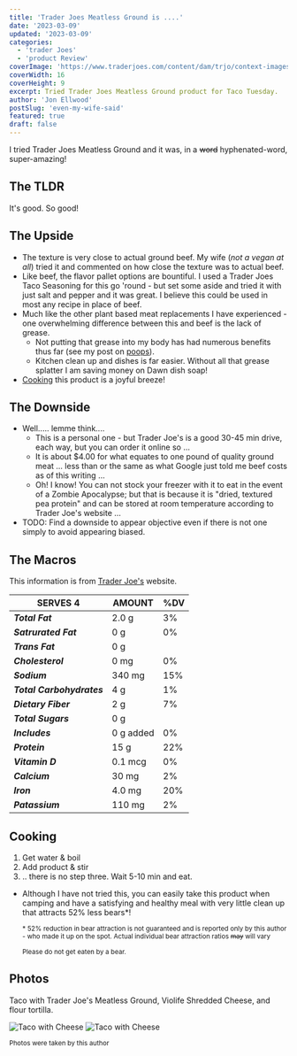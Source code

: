 ```yaml
---
title: 'Trader Joes Meatless Ground is ....'
date: '2023-03-09'
updated: '2023-03-09'
categories:
  - 'trader Joes'
  - 'product Review'
coverImage: 'https://www.traderjoes.com/content/dam/trjo/context-images/74786-meatless-ground-pdp.jpg/jcr:content/renditions/webp-1280.webp'
coverWidth: 16
coverHeight: 9
excerpt: Tried Trader Joes Meatless Ground product for Taco Tuesday.
author: 'Jon Ellwood'
postSlug: 'even-my-wife-said'
featured: true
draft: false
---
```


I tried Trader Joes Meatless Ground and it was, in a ~~word~~ hyphenated-word, super-amazing!

## The TLDR

It's good. So good!

## The Upside

- The texture is very close to actual ground beef. My wife (_not a vegan at all_) tried it and commented on how close the texture was to actual beef.
- Like beef, the flavor pallet options are bountiful. I used a Trader Joes Taco Seasoning for this go 'round - but set some aside and tried it with just salt and pepper and it was great. I believe this could be used in most any recipe in place of beef.
- Much like the other plant based meat replacements I have experienced - one overwhelming difference between this and beef is the lack of grease.
  - Not putting that grease into my body has had numerous benefits thus far (see my post on <a href="/blog/my-poop-post">poops</a>).
  - Kitchen clean up and dishes is far easier. Without all that grease splatter I am saving money on Dawn dish soap!
- [Cooking](#cooking) this product is a joyful breeze!

## The Downside

- Well..... lemme think....
  - This is a personal one - but Trader Joe's is a good 30-45 min drive, each way, but you can order it online so ...
  - It is about $4.00 for what equates to one pound of quality ground meat ... less than or the same as what Google just told me beef costs as of this writing ...
  - Oh! I know! You can not stock your freezer with it to eat in the event of a Zombie Apocalypse; but that is because it is "dried, textured pea protein" and can be stored at room temperature according to Trader Joe's website ...
- TODO: Find a downside to appear objective even if there is not one simply to avoid appearing biased.

## The Macros

This information is from [Trader Joe's](https://www.traderjoes.com/home/products/pdp/meatless-ground-074786) website.

| SERVES 4                  | AMOUNT    | %DV |
| ------------------------- | --------- | --- |
| **_Total Fat_**           | 2.0 g     | 3%  |
| **_Satrurated Fat_**      | 0 g       | 0%  |
| **_Trans Fat_**           | 0 g       |     |
| **_Cholesterol_**         | 0 mg      | 0%  |
| **_Sodium_**              | 340 mg    | 15% |
| **_Total Carbohydrates_** | 4 g       | 1%  |
| **_Dietary Fiber_**       | 2 g       | 7%  |
| **_Total Sugars_**        | 0 g       |     |
| **_Includes_**            | 0 g added | 0%  |
| **_Protein_**             | 15 g      | 22% |
| **_Vitamin D_**           | 0.1 mcg   | 0%  |
| **_Calcium_**             | 30 mg     | 2%  |
| **_Iron_**                | 4.0 mg    | 20% |
| **_Patassium_**           | 110 mg    | 2%  |

## Cooking

1. Get water & boil
2. Add product & stir
3. .. there is no step three. Wait 5-10 min and eat.

- Although I have not tried this, you can easily take this product when camping and have a satisfying and healthy meal with very little clean up that attracts 52% less bears\*!

  <sub>\* 52% reduction in bear attraction is not guaranteed and is reported only by this author - who made it up on the spot. Actual individual bear attraction ratios ~~may~~ will vary</sub>

  <sub>Please do not get eaten by a bear.</sub>

## Photos

Taco with Trader Joe's Meatless Ground, Violife Shredded Cheese, and flour tortilla.

![Taco with Cheese](/images/tj-tacos-1.jpeg)
![Taco with Cheese](/images/tj-tacos-2.jpeg)

<sub>Photos were taken by this author</sub>
